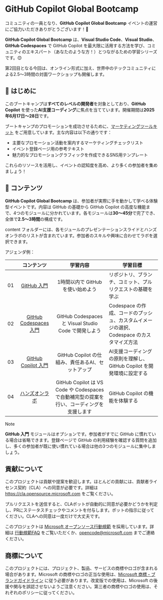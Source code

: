 # GitHub Copilot Global Bootcamp

コミュニティの一員となり、**GitHub Copilot Global Bootcamp** イベントの運営にご協力いただきありがとうございます！🎉

**GitHub Copilot Global Bootcamp** は、**Visual Studio Code**、**Visual Studio**、**GitHub Codespaces** で GitHub Copilot を最大限に活用する方法を学び、コミュニティのエキスパート（あなたのような方！）とつながるための学習シリーズです。😊

第2回目となる今回は、オンライン形式に加え、世界中のテックコミュニティによる2.5～3時間の対面ワークショップも開催します。

## 🌱 はじめに

このブートキャンプは**すべてのレベルの開発者**を対象としており、**GitHub Copilot** を使った**AI支援コーディング**に焦点を当てています。開催期間は**2025年6月17日～28日**です。

ブートキャンプのプロモーションを成功させるために、[マーケティングツールキット](marketing) をご用意しています。主な内容は以下の通りです：

- 主要なプロモーション活動を案内するマーケティングチェックリスト
- イベント登録ページ用の参考テキスト
- 魅力的なプロモーショングラフィックを作成できるSNS用テンプレート

これらのリソースを活用し、イベントの認知度を高め、より多くの参加者を集めましょう！

## 📂 コンテンツ

**GitHub Copilot Global Bootcamp** は、参加者が実際に手を動かして学べる体験型イベントです。内容は GitHub の基礎から GitHub Copilot の高度な機能まで、4つのモジュールに分かれています。各モジュールは**30～45分**で完了でき、全体で**2.5～3時間**の構成です。

content フォルダーには、各モジュールのプレゼンテーションスライドとハンズオンラボのリストが含まれています。参加者のスキルや興味に合わせてラボを選択できます。

アジェンダ例：

|       |              コンテンツ             |                       学習内容                       |                     学習目標                 |
| :---: | :------------------------------------: | :---------------------------------------------------------: | ----------------------------------------------------------- |
| 01 | [GitHub 入門](content) | 1時間以内で GitHub を使い始めよう | リポジトリ、ブランチ、コミット、プルリクエストの基礎を学ぶ |
| 02 | [GitHub Codespaces 入門](content) | GitHub Codespaces と Visual Studio Code で開発しよう | Codespace の作成、コードのプッシュ、カスタムイメージの選択、Codespace のカスタマイズ方法 |
| 03 | [GitHub Copilot 入門](content) | GitHub Copilot の仕組み、責任あるAI、セットアップ | AI支援コーディングの原則を理解し、GitHub Copilot を開発環境に設定する |
| 04 | [ハンズオンラボ](content) | GitHub Copilot は VS Code や Codespaces で自動補完型の提案を行い、コーディングを支援します | GitHub Copilot の機能を体験する |

> [!NOTE]  
> **GitHub 入門** モジュールはオプションです。参加者がすでに GitHub に慣れている場合は省略できます。登録ページで GitHub の利用経験を確認する質問を追加し、多くの参加者が既に使い慣れている場合は他の3つのモジュールに集中しましょう。

## 貢献について

このプロジェクトは貢献や提案を歓迎します。ほとんどの貢献には、貢献者ライセンス契約（CLA）への同意が必要です。詳細は https://cla.opensource.microsoft.com をご覧ください。

プルリクエストを送信すると、CLAボットが自動的に同意が必要かどうかを判定し、PRにステータスチェックやコメントを付与します。ボットの指示に従ってください。CLAへの同意は一度だけで大丈夫です。

このプロジェクトは [Microsoft オープンソース行動規範](https://opensource.microsoft.com/codeofconduct/) を採用しています。詳細は [行動規範FAQ](https://opensource.microsoft.com/codeofconduct/faq/) をご覧いただくか、[opencode@microsoft.com](mailto:opencode@microsoft.com) までご連絡ください。

## 商標について

このプロジェクトには、プロジェクト、製品、サービスの商標やロゴが含まれる場合があります。Microsoft の商標やロゴの正当な使用は、[Microsoft 商標・ブランドガイドライン](https://www.microsoft.com/en-us/legal/intellectualproperty/trademarks/usage/general) に従う必要があります。改変版での使用は、Microsoft の後援や関与を誤認させないようご注意ください。第三者の商標やロゴの使用は、それぞれのポリシーに従ってください。
